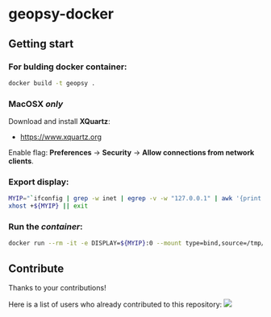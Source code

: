 # geopsy-docker

## Getting start

### For bulding docker container:
```sh
docker build -t geopsy .
```

### MacOSX *only*
Download and install **XQuartz**:
- https://www.xquartz.org

Enable flag: **Preferences** -> **Security** -> **Allow connections from network clients**.

### Export display:
```sh
MYIP="`ifconfig | grep -w inet | egrep -v -w "127.0.0.1" | awk '{print $2}' | head -n 1`"
xhost +${MYIP} || exit
```

### Run the *container*:
```sh
docker run --rm -it -e DISPLAY=${MYIP}:0 --mount type=bind,source=/tmp/.X11-unix,target=/tmp/.X11-unix geopsy:latest geopsy
```

## Contribute
Thanks to your contributions!

Here is a list of users who already contributed to this repository:
<a href="https://github.com/ingv/geopsy-docker/graphs/contributors">
  <img src="https://contrib.rocks/image?repo=ingv/geopsy-docker" />
</a>
